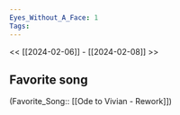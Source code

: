 ```yaml
---
Eyes_Without_A_Face: 1
Tags: 
---
```

 << [[2024-02-06]] - [[2024-02-08]] >> 
## Favorite song
(Favorite_Song:: [[Ode to Vivian - Rework]])
